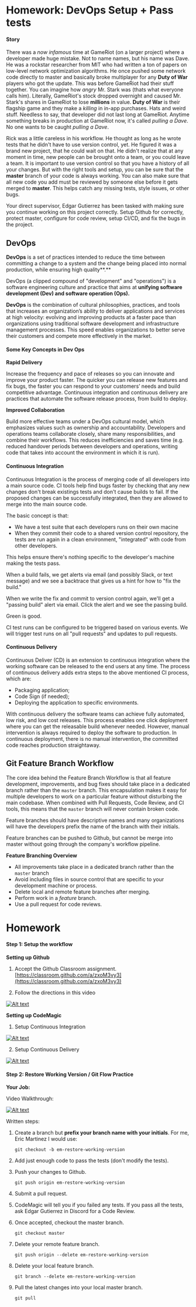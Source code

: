 # Homework: DevOps Setup + Pass tests

#### Story

There was a *now infamous* time at GameRiot (on a larger project) where a developer made huge mistake. Not to name names, but his name was Dave. He was a rockstar researcher from MIT who had written a ton of papers on low-level network optimization algorithms. He once pushed some network code directly to master and basically broke multiplayer for any **Duty of War** players who got the update. This was before GameRiot had their stuff together. You can imagine how *angry* Mr. Stark was (thats what everyone calls him). Literally, GameRiot's stock dropped overnight and caused Mr. Stark's shares in GameRiot to lose **millions** in value. **Duty of War** is their flagship game and they make a *killing* in in-app purchases. Hats and weird stuff. Needless to say, that developer did not last long at GameRiot. Anytime something breaks in production at GameRiot now, it's called *pulling a Dave*. No one wants to be caught *pulling a Dave*.



Rick was a little careless in his workflow. He thought as long as he wrote tests that he didn't have to use version control, yet. He figured it was a brand new project, that he could wait on that. He didn't realize that at any moment in time, new people can be brought onto a team, or you could leave a team. It is important to use version control so that you have a history of all your changes. But with the right tools and setup, you can be sure that the **master** branch of your code is always working. You can also make sure that all new code you add must be reviewed by someone else before it gets merged to **master**. This helps catch any missing tests, style issues, or other bugs. 



Your direct supervisor, Edgar Gutierrez has been tasked with making sure you continue working on this project correctly. Setup Github for correctly, protect master, configure for code review, setup CI/CD, and fix the bugs in the project. 



## DevOps

**DevOps** is a set of practices intended to reduce the time between committing a change to a system and the change being placed into normal production, while ensuring high quality**.**

DevOps (a clipped compound of "development" and "operations") is a software engineering culture and practice that aims at **unifying software development (Dev) and software operation (Ops).**

**DevOps** is the combination of cultural philosophies, practices, and tools that increases an organization’s ability to deliver applications and services at high velocity: evolving and improving products at a faster pace than organizations using traditional software development and infrastructure management processes. This speed enables organizations to better serve their customers and compete more effectively in the market.



#### Some Key Concepts in Dev Ops

**Rapid Delivery**

Increase the frequency and pace of releases so you can innovate and improve your product faster. The quicker you can release new features and fix bugs, the faster you can respond to your customers’ needs and build competitive advantage. Continuous integration and continuous delivery are practices that automate the software release process, from build to deploy.

**Improved Collaboration**

Build more effective teams under a DevOps cultural model, which emphasizes values such as ownership and accountability. Developers and operations teams collaborate closely, share many responsibilities, and combine their workflows. This reduces inefficiencies and saves time (e.g. reduced handover periods between developers and operations, writing code that takes into account the environment in which it is run).



#### Continuous Integration

Continuous Integration is the process of merging code of all developers into a main source code. CI tools help find bugs faster by checking that any new changes don't break existings tests and don't cause builds to fail. If the proposed changes can be successfully integrated, then they are allowed to merge into the main source code.

The basic concept is that:

* We have a test suite that each developers runs on their own macine
* When they commit their code to a shared version control repository, the tests are run again in a clean environment, "integrated" with code from other developers.

This helps ensure there's nothing specific to the developer's machine making the tests pass.

When a build fails, we get alerts via email (and possibly Slack, or text message) and we see a backtrace that gives us a hint for how to "fix the build."

When we write the fix and commit to version control again, we'll get a "passing build" alert via email. Click the alert and we see the passing build.

Green is good.

CI test runs can be configured to be triggered based on various events. We will trigger test runs on all "pull requests" and updates to pull requests. 



#### Continuous Delivery

Continuous Deliver (CD) is an extension to continuous integration where the working software can be released to the end users at any time. The process of continuous delivery adds extra steps to the above mentioned CI process, which are:

- Packaging application;
- Code Sign (if needed);
- Deploying the application to specific environments.

With continuous delivery the software teams can achieve fully automated, low risk, and low cost releases. This process enables one click deployment where you can get the releasable build whenever needed. However, manual intervention is always required to deploy the software to production. In continuous deployment, there is no manual intervention, the committed code reaches production straightaway.



## Git Feature Branch Workflow

The core idea behind the Feature Branch Workflow is that all feature development, improvements, and bug fixes should take place in a dedicated branch rather than the `master` branch. This encapsulation makes it easy for multiple developers to work on a particular feature without disturbing the main codebase. When combined with Pull Requests, Code Review, and CI tools, this means that the `master` branch will never contain broken code.

Feature branches should have descriptive names and many organizations will have the developers prefix the name of the branch with their initials. 

Feature branches can be pushed to Github, but cannot be merge into master without going through the company's workflow pipeline.



**Feature Branching Overview**

* All improvements take place in a dedicated branch rather than the `master` branch
* Avoid including files in source control that are specific to your development machine or process.
* Delete local and remote feature branches after merging.
* Perform work in a *feature* branch.
* Use a pull request for code reviews.



# Homework

#### Step 1: Setup the workflow

**Setting up Github**

1. Accept the Github Classroom assignment. [https://classroom.github.com/a/zxoM3vy3](https://classroom.github.com/a/zxoM3vy3)

2. Follow the directions in this video


[![Alt text](https://img.youtube.com/vi/Z9Vl7o38xpQ/0.jpg)](https://www.youtube.com/watch?v=Z9Vl7o38xpQ)


**Setting up CodeMagic**

1. Setup Continuous Integration

[![Alt text](https://img.youtube.com/vi/llsjVbh85Yg/0.jpg)](https://www.youtube.com/watch?v=llsjVbh85Yg)

2. Setup Continuous Delivery

[![Alt text](https://img.youtube.com/vi/u3x1GN0WJ7w/0.jpg)](https://www.youtube.com/watch?v=u3x1GN0WJ7w)

#### Step 2: Restore Working Version / Git Flow Practice

**Your Job:**

Video Walkthrough: 

[![Alt text](https://img.youtube.com/vi/tfnxW7bNL7k/0.jpg)](https://www.youtube.com/watch?v=tfnxW7bNL7k)

Written steps:

1. Create a branch but **prefix your branch name with your initials**. For me, Eric Martinez I would use:

    ```
    git checkout -b em-restore-working-version
    ```

2. Add just enough code to pass the tests (don't modify the tests).

3. Push your changes to Github.

   ```
   git push origin em-restore-working-version
   ```

4. Submit a pull request. 

5. CodeMagic will tell you if you failed any tests. If you pass all the tests, ask Edgar Gutierrez in Discord for a Code Review.

6. Once accepted, checkout the master branch.

   ```
   git checkout master
   ```

7. Delete your remote feature branch.

   ```
   git push origin --delete em-restore-working-version
   ```

8. Delete your local feature branch.

   ```
   git branch --delete em-restore-working-version
   ```

9. Pull the latest changes into your local master branch.

   ```
   git pull
   ```
